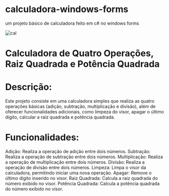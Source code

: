 # calculadora-windows-forms
um projeto básico de calculadora feito em c# no windows forms

![cal](https://github.com/Arthur-byte-code/calculadora-windows-forms/assets/152222113/38366c67-e18d-4eeb-a6da-de0000abcb03)
# Calculadora de Quatro Operações, Raiz Quadrada e Potência Quadrada

# Descrição:
Este projeto consiste em uma calculadora simples que realiza as quatro operações básicas (adição, subtração, multiplicação e divisão), além de oferecer funcionalidades adicionais, como limpeza do visor, apagar o último dígito, calcular a raiz quadrada e potência quadrada.

# Funcionalidades:

Adição: Realiza a operação de adição entre dois números.
Subtração: Realiza a operação de subtração entre dois números.
Multiplicação: Realiza a operação de multiplicação entre dois números.
Divisão: Realiza a operação de divisão entre dois números.
Limpeza: Limpa o visor da calculadora, permitindo iniciar uma nova operação.
Apagar: Remove o último dígito inserido no visor.
Raiz Quadrada: Calcula a raiz quadrada do número exibido no visor.
Potência Quadrada: Calcula a potência quadrada do número exibido no visor.
